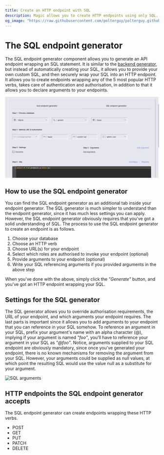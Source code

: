 ```yaml
---
title: Create an HTTP endpoint with SQL
description: Magic allows you to create HTTP endpoints using only SQL. You provide the SQL, and Magic automatically wires up everything else required to execute your SQL (securely) through HTTP.
og_image: "https://raw.githubusercontent.com/polterguy/polterguy.github.io/master/images/sql-web-api.jpg"
---
```


# The SQL endpoint generator

The SQL endpoint generator component allows you to generate an API endpoint wrapping an SQL statement.
It is similar to the [backend generator](/documentation/magic/components/crudifier/backend/), but instead of
automatically creating your SQL, it allows you to provide your own custom SQL, and then securely wrap your SQL into
an HTTP endpoint. It allows you to create endpoints wrapping any of the 5 most popular HTTP verbs, takes care of
authentication and authorisation, in addition to that it allows you to declare arguments to your endpoints.

![SQL web API](https://raw.githubusercontent.com/polterguy/polterguy.github.io/master/images/sql-web-api.jpg)

## How to use the SQL endpoint generator

You can find the SQL endpoint generator as an additional tab inside your endpoint generator. The SQL generator
is much simpler to understand than the endpoint generator, since it has much less settings you can apply.
However, the SQL endpoint generator obviously requires that you've got a solid understanding of SQL.
The process to use the SQL endpoint generator to create an endpoint is as follows.

1. Choose your database
2. Choose an HTTP verb
3. Choose URL(s) for your endpoint
4. Select which roles are authorised to invoke your endpoint (optional)
5. Provide arguments to your endpoint (optional)
6. Write your SQL referencing arguments if you provided arguments in the above step

When you've done with the above, simply click the _"Generate"_ button, and you've got an HTTP endpoint
wrapping your SQL.

## Settings for the SQL generator

The SQL generator allows you to override authorisation requirements, the URL of your endpoint, and which arguments
your endpoint requires. The last parts is important since it allows you to add arguments to your endpoint that
you can reference in your SQL somehow. To reference an argument in your SQL, prefix your argument's name with an alpha
character (@), implying if your argument is named _"foo"_, you'll have to reference your argument in your SQL
as _"@foo"_. Notice, arguments supplied to your SQL endpoint are obviously mandatory, since once you've generated
your endpoint, there is no known mechanisms for removing the argument from your SQL. However, your arguments
could be supplied as null values, at which point the resulting SQL would use the value null as a substitute
for your argument.

![SQL arguments](https://raw.githubusercontent.com/polterguy/polterguy.github.io/master/images/sql-arguments.jpg)

## HTTP endpoints the SQL endpoint generator accepts

The SQL endpoint generator can create endpoints wrapping these HTTP verbs.

* POST
* GET
* PUT
* PATCH
* DELETE
